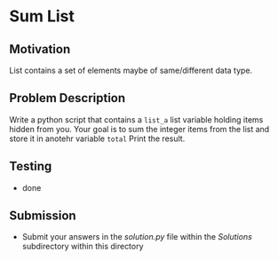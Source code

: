 # Sum List

## Motivation
List contains a set of elements maybe of same/different data type. 

## Problem Description
Write a python script that contains a `list_a` list variable holding items hidden from you. 
Your goal is to sum the integer items from the list and store it in anotehr variable `total`
Print the result. 

## Testing
* done

## Submission
* Submit your answers in the *solution.py* file within the *Solutions* subdirectory within this directory
